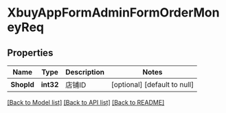 # XbuyAppFormAdminFormOrderMoneyReq

## Properties
Name | Type | Description | Notes
------------ | ------------- | ------------- | -------------
**ShopId** | **int32** | 店铺ID | [optional] [default to null]

[[Back to Model list]](../README.md#documentation-for-models) [[Back to API list]](../README.md#documentation-for-api-endpoints) [[Back to README]](../README.md)

